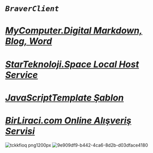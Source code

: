 #  ***`BraverClient`***
# ***[MyComputer.Digital Markdown, Blog, Word](https://mycomputer.digital/Fast-pages/)***
# ***[StarTeknoloji.Space Local Host Service](https://tdljt22b-4000.euw.devtunnels.ms)***
# ***[JavaScriptTemplate Şablon](https://braverclient.github.io/JavaScript/)***
# ***[BirLiraci.com Online Alışveriş Servisi](https://birliraci.com)***
![tckkfioq png1200px](https://github.com/BraverClient/HelloWorld/assets/93947784/9d48f394-eb5b-45a5-867b-aedff0d0c490)
![9e909df9-b442-4ca6-8d2b-d03dface4180](https://github.com/BraverClient/HelloWorld/assets/93947784/9900458f-5473-461b-b827-de4f5c89bd8f)
